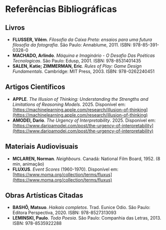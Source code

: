 # Referências Bibliográficas

## Livros
- **FLUSSER, Vilém**. *Filosofia da Caixa Preta: ensaios para uma futura filosofia da fotografia*. São Paulo: Annablume, 2011. ISBN: 978-85-391-0328-0  
- **MACHADO, Arlindo**. *Máquina e Imaginário - O Desafio Das Poéticas Tecnologicas*. São Paulo: Edusp, 2001. ISBN: 978-8531401435  
- **SALEN, Katie; ZIMMERMAN, Eric**. *Rules of Play: Game Design Fundamentals*. Cambridge: MIT Press, 2003. ISBN: 978-0262240451  

## Artigos Científicos
- **APPLE**. *The Illusion of Thinking: Understanding the Strengths and Limitations of Reasoning Models*. 2025. Disponível em: [https://machinelearning.apple.com/research/illusion-of-thinking](https://machinelearning.apple.com/research/illusion-of-thinking)  
- **AMODEI, Dario**. *The Urgency of Interpretability*. 2025. Disponível em: [https://www.darioamodei.com/post/the-urgency-of-interpretability](https://www.darioamodei.com/post/the-urgency-of-interpretability)  

## Materiais Audiovisuais
- **MCLAREN, Norman**. *Neighbours*. Canadá: National Film Board, 1952. (8 min, animação)  
- **FLUXUS**. *Event Scores* (1960-1970). Disponível em: [https://www.moma.org/collection/terms/fluxus](https://www.moma.org/collection/terms/fluxus)  

## Obras Artísticas Citadas
- **BASHÔ, Matsuo**. *Haikais completos*. Trad. Eunice Odio. São Paulo: Editora Perspectiva, 2020. ISBN: 978-8527313093  
- **LEMINSKI, Paulo**. *Toda Poesia*. São Paulo: Companhia das Letras, 2013. ISBN: 978-8535922288  
